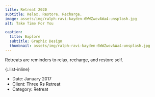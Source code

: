 ```yaml
---
title: Retreat 2020
subtitle: Relax. Restore. Recharge.
image: assets/img/ralph-ravi-kayden-6WWZwovAWa4-unsplash.jpg
alt: Take Time For You

caption:
  title: Explore
  subtitle: Graphic Design
  thumbnail: assets/img/ralph-ravi-kayden-6WWZwovAWa4-unsplash.jpg
---
```

Retreats are reminders to relax, recharge, and restore self. 

{:.list-inline}
- Date: January 2017
- Client: Three Rs Retreat
- Category: Retreat

